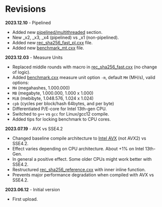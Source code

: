 # Revisions

**2023.12.10** - Pipelined
- Added new [pipelined/multithreaded](./pipeline_mt/) section.
- New _x2, _x3, _x4 (pipelined) vs _x1 (non-pipelined).
- Added new [rec_sha256_fast_pl.cxx](./pipeline_mt/rec_sha256_fast_pl.cxx) file.
- Added new [benchmark_mt.cxx](./pipeline_mt/benchmark_mt.cxx) file.

**2023.12.03** - Measure Units
- Replaced middle rounds with macro in [rec_sha256_fast.cxx](rec_sha256_fast.cxx) (no change of logic).
- Added [benchmark.cxx](benchmark.cxx) measure unit option `-m`, default `MH` (MH/s), valid options:
- `MH` (megahashes, 1.000.000)
- `MB` (megabyte, 1.000.000, 1.000 x 1.000)
- `MiB` (mebibyte, 1.048.576, 1.024 x 1.024)
- `cpb` (cycles per block/hash 64bytes, and per byte)
- Differentiated P/E-core for Intel 13th-gen CPU.
- Switched to `g++` vs `gcc` for Linux/gcc12 compile.
- Added tips for locking benchmark to CPU cores.

**2023.07.19** - AVX vs SSE4.2
- Changed baseline compile architecture to [Intel AVX](https://en.wikipedia.org/wiki/Advanced_Vector_Extensions) (not AVX2) vs SSE4.2.
- Effect varies depending on CPU architecture. About +1% on Intel 13th-Gen.
- In general a positive effect. Some older CPUs might work better with SSE4.2.
- Restructured [rec_sha256_reference.cxx](rec_sha256_reference.cxx) with inner inline function.
- Prevents major performance degradation when compiled with AVX vs SSE4.2.

**2023.06.12** - Initial version
- First upload.

<!-- eof -->
